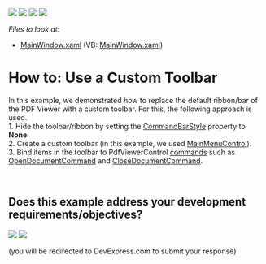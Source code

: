 <!-- default badges list -->
![](https://img.shields.io/endpoint?url=https://codecentral.devexpress.com/api/v1/VersionRange/128658677/15.2.4%2B)
[![](https://img.shields.io/badge/Open_in_DevExpress_Support_Center-FF7200?style=flat-square&logo=DevExpress&logoColor=white)](https://supportcenter.devexpress.com/ticket/details/T328478)
[![](https://img.shields.io/badge/📖_How_to_use_DevExpress_Examples-e9f6fc?style=flat-square)](https://docs.devexpress.com/GeneralInformation/403183)
[![](https://img.shields.io/badge/💬_Leave_Feedback-feecdd?style=flat-square)](#does-this-example-address-your-development-requirementsobjectives)
<!-- default badges end -->
<!-- default file list -->
*Files to look at*:

* [MainWindow.xaml](./CS/MainWindow.xaml) (VB: [MainWindow.xaml](./VB/MainWindow.xaml))
<!-- default file list end -->
# How to: Use a Custom Toolbar


<p>In this example, we demonstrated how to replace the default ribbon/bar of the PDF Viewer with a custom toolbar. For this, the following approach is used.<br>1. Hide the toolbar/ribbon by setting the <a href="https://documentation.devexpress.com/#WPF/DevExpressXpfDocumentViewerDocumentViewerControl_CommandBarStyletopic">CommandBarStyle</a> property to <strong>None</strong>.<br>2. Create a custom toolbar (in this example, we used <a href="https://documentation.devexpress.com/#WPF/clsDevExpressXpfBarsMainMenuControltopic">MainMenuControl</a>).<br>3. Bind items in the toolbar to PdfViewerControl <a href="https://documentation.devexpress.com/#WPF/DevExpressXpfPdfViewerPdfViewerControlMembersTopicAll">commands</a> such as <a href="https://documentation.devexpress.com/#WPF/DevExpressXpfDocumentViewerDocumentViewerControl_OpenDocumentCommandtopic">OpenDocumentCommand</a> and <a href="https://documentation.devexpress.com/#WPF/DevExpressXpfDocumentViewerDocumentViewerControl_CloseDocumentCommandtopic">CloseDocumentCommand</a>.</p>

<br/>


<!-- feedback -->
## Does this example address your development requirements/objectives?

[<img src="https://www.devexpress.com/support/examples/i/yes-button.svg"/>](https://www.devexpress.com/support/examples/survey.xml?utm_source=github&utm_campaign=how-to-use-a-custom-toolbar-t328478&~~~was_helpful=yes) [<img src="https://www.devexpress.com/support/examples/i/no-button.svg"/>](https://www.devexpress.com/support/examples/survey.xml?utm_source=github&utm_campaign=how-to-use-a-custom-toolbar-t328478&~~~was_helpful=no)

(you will be redirected to DevExpress.com to submit your response)
<!-- feedback end -->
